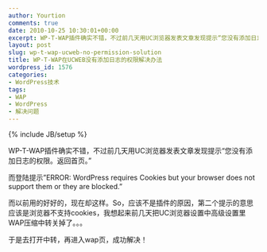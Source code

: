 ```yaml
---
author: Yourtion
comments: true
date: 2010-10-25 10:30:01+00:00
excerpt: WP-T-WAP插件确实不错，不过前几天用UC浏览器发表文章发现提示“您没有添加日志的权限。返回首页。”
layout: post
slug: wp-t-wap-ucweb-no-permission-solution
title: WP-T-WAP在UCWEB没有添加日志的权限解决办法
wordpress_id: 1576
categories:
- WordPress技术
tags:
- WAP
- WordPress
- 解决问题
---
```

{% include JB/setup %}

WP-T-WAP插件确实不错，不过前几天用UC浏览器发表文章发现提示“您没有添加日志的权限。返回首页。”

而登陆提示”ERROR: WordPress requires Cookies but your browser does not support them or they are blocked.”

而以前用的好好的，现在却这样。So，应该不是插件的原因，第二个提示的意思应该是浏览器不支持cookies，我想起来前几天把UC浏览器设置中高级设置里WAP压缩中转关掉了。。。

于是去打开中转，再进入wap页，成功解决！
